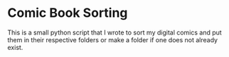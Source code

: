 # Comic Book Sorting

This is a small python script that I wrote to sort my digital comics and put them in their respective folders or make a folder if one does not already exist.